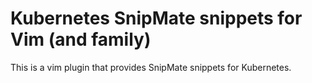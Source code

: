 # Kubernetes SnipMate snippets for Vim (and family)

This is a vim plugin that provides SnipMate snippets for Kubernetes.
